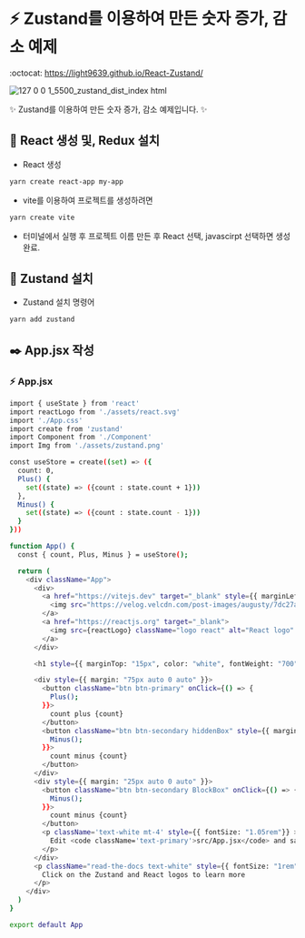# :zap: Zustand를 이용하여 만든 숫자 증가, 감소 예제
:octocat: https://light9639.github.io/React-Zustand/

![127 0 0 1_5500_zustand_dist_index html](https://user-images.githubusercontent.com/95972251/201679874-c0f4c945-9d3f-45b2-9082-174ceaa69eb2.png)

:sparkles: Zustand를 이용하여 만든 숫자 증가, 감소 예제입니다. :sparkles:

## :tada: React 생성 및, Redux 설치
- React 생성
```bash
yarn create react-app my-app
```

- vite를 이용하여 프로젝트를 생성하려면

```bash
yarn create vite
```
- 터미널에서 실행 후 프로젝트 이름 만든 후 React 선택, javascirpt 선택하면 생성 완료.

## 🚝 Zustand 설치
- Zustand 설치 명령어
```bash
yarn add zustand
```

## ✒️ App.jsx 작성
### :zap: App.jsx
```bash
import { useState } from 'react'
import reactLogo from './assets/react.svg'
import './App.css'
import create from 'zustand'
import Component from './Component'
import Img from './assets/zustand.png'

const useStore = create((set) => ({
  count: 0,
  Plus() {
    set((state) => ({count : state.count + 1}))
  },
  Minus() {
    set((state) => ({count : state.count - 1}))
  }
}))

function App() {
  const { count, Plus, Minus } = useStore();

  return (
    <div className="App">
      <div>
        <a href="https://vitejs.dev" target="_blank" style={{ marginLeft: "-25px", marginRight: "-50px" }}>
          <img src="https://velog.velcdn.com/post-images/augusty/7dc27aa0-0563-11ea-8b40-6b6b6ae34645/bear.png" class="logo" alt="Vite logo" />
        </a>
        <a href="https://reactjs.org" target="_blank">
          <img src={reactLogo} className="logo react" alt="React logo" />
        </a>
      </div>

      <h1 style={{ marginTop: "15px", color: "white", fontWeight: "700" }}>React + Zustand</h1>

      <div style={{ margin: "75px auto 0 auto" }}>
        <button className="btn btn-primary" onClick={() => {
          Plus();
        }}>
          count plus {count}
        </button>
        <button className="btn btn-secondary hiddenBox" style={{ marginLeft: "15px" }} onClick={() => {
          Minus();
        }}>
          count minus {count}
        </button>
      </div>
      <div style={{ margin: "25px auto 0 auto" }}>
        <button className="btn btn-secondary BlockBox" onClick={() => {
          Minus();
        }}>
          count minus {count}
        </button>
        <p className='text-white mt-4' style={{ fontSize: "1.05rem"}} >
          Edit <code className='text-primary'>src/App.jsx</code> and save to test HMR
        </p>
      </div>
      <p className="read-the-docs text-white" style={{ fontSize: "1rem", marginTop: "65px" }}>
        Click on the Zustand and React logos to learn more
      </p>
    </div>
  )
}

export default App
```
